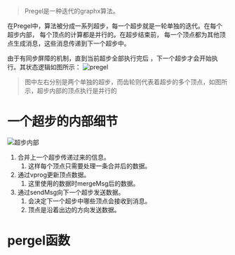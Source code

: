> Pregel是一种迭代的graphx算法。

在Pregel中，算法被分成一系列超步，每一个超步就是一轮单独的迭代。在每个超步内部， 每个顶点的计算都是并行的。在超步结束前， 每一个顶点都为其他顶点生成消息，这些消息传递到下一个超步中。

由于有同步屏障的机制，直到当前超步全部执行完后 ，下一个超步才会开始执行。其状态逻辑如图所示：
![pregel](Pasted%20image%2020230412115553.png)
> 图中左右分别是两个单独的超步，而齿轮则代表着超步的多个顶点，如图所示，超步内部的顶点执行是并行的

# 一个超步的内部细节
![超步内部](Pasted%20image%2020230412115833.png)
1. 合并上一个超步传递过来的信息。
	1. 这样每个顶点只需要处理一条合并后的数据。
2. 通过vprog更新顶点数据。
	1. 这里使用的数据时mergeMsg后的数据。
3. 通过sendMsg向下一个超步发送数据。
	1. 会决定下一个超步中哪些顶点会接收到消息。
	2. 顶点是沿着出边的方向发送数据。
# pergel函数


